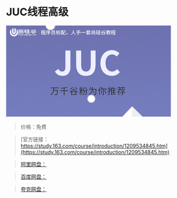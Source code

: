 # JUC线程高级

![img](../../../assets/study163/free/47b852265f6949debd301bfecb50905a.jpg)

> 价格：免费

> [官方链接：https://study.163.com/course/introduction/1209534845.htm](https://study.163.com/course/introduction/1209534845.htm)

> [阿里网盘：]()

> [百度网盘：]()

> [夸克网盘：]()
